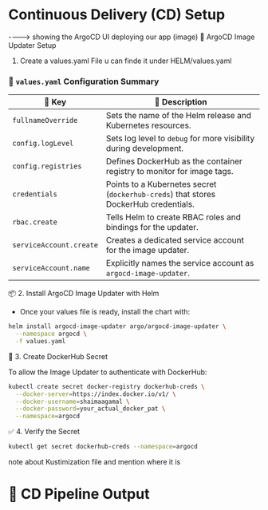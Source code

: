 # Continuous Delivery (CD) Setup

----> showing the ArgoCD UI deploying our app 
(image)
🤖 ArgoCD Image Updater Setup
 1. Create a values.yaml File
u can finde it under HELM/values.yaml

### 🔧 `values.yaml` Configuration Summary

| 🔑 Key                    | 📄 Description                                                                 |
|--------------------------|---------------------------------------------------------------------------------|
| `fullnameOverride`       | Sets the name of the Helm release and Kubernetes resources.                    |
| `config.logLevel`        | Sets log level to `debug` for more visibility during development.              |
| `config.registries`      | Defines DockerHub as the container registry to monitor for image tags.         |
| `credentials`            | Points to a Kubernetes secret (`dockerhub-creds`) that stores DockerHub credentials. |
| `rbac.create`            | Tells Helm to create RBAC roles and bindings for the updater.                  |
| `serviceAccount.create`  | Creates a dedicated service account for the image updater.                     |
| `serviceAccount.name`    | Explicitly names the service account as `argocd-image-updater`.                |


📦 2. Install ArgoCD Image Updater with Helm

- Once your values file is ready, install the chart with:
```bash
helm install argocd-image-updater argo/argocd-image-updater \
  --namespace argocd \
  -f values.yaml
```
🔐 3. Create DockerHub Secret

To allow the Image Updater to authenticate with DockerHub:
```bash
kubectl create secret docker-registry dockerhub-creds \
  --docker-server=https://index.docker.io/v1/ \
  --docker-username=shaimaagamal \
  --docker-password=your_actual_docker_pat \
  --namespace=argocd
```
✅ 4. Verify the Secret

```bash
kubectl get secret dockerhub-creds --namespace=argocd

```
note about Kustimization file and mention where it is 

# 🚀 CD Pipeline Output

